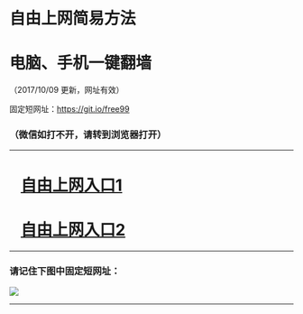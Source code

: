 ﻿# 自由上网简易方法

# 电脑、手机一键翻墙

（2017/10/09 更新，网址有效）

固定短网址：https://git.io/free99

### （微信如打不开，请转到浏览器打开）


***





# &nbsp;&nbsp; <a href="http://ft2881929788.fwq-tz-1001.info/fwqtz01.html?t=100900129020 " target="_blank">自由上网入口1</a>
# &nbsp;&nbsp; <a href="http://ft260426473.fwq-tz-1002.info/fwqtz02.html?t=100900115703 " target="_blank">自由上网入口2</a>
***

### 请记住下图中固定短网址：

<img src="https://s3-us-west-2.amazonaws.com/fwq-1001/yjfq-20170905okok.png" /> 


***

